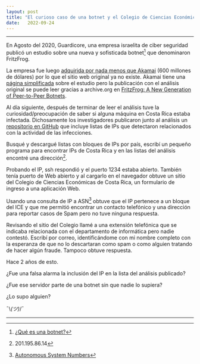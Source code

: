 ```yaml
---
layout: post
title: "El curioso caso de una botnet y el Colegio de Ciencias Económicas de Costa Rica"
date:   2022-09-24
---
```


---

En Agosto del 2020, Guardicore, una empresa israelita de ciber seguridad publicó un estudio sobre una nueva y sofisticada botnet[^1] que denominaron FritzFrog.

La empresa fue luego [adquirida por nada menos que Akamai](https://www.akamai.com/newsroom/press-release/akamai-to-acquire-guardicore-to-extend-its-zero-trust-solutions-to-help-stop-ransomware1) (600 millones de dólares) por lo que el sitio web original ya no existe. Akamai tiene una [página simplificada](https://www.akamai.com/blog/security/fritzfrog-p2p) sobre el estudio pero la publicación con el análisis original se puede leer gracias a archive.org en [FritzFrog: A New Generation of Peer-to-Peer Botnets](https://web.archive.org/web/20200819131202/https://www.guardicore.com/2020/08/fritzfrog-p2p-botnet-infects-ssh-servers/).

Al día siguiente, después de terminar de leer el análisis tuve la curiosidad/preocupación de saber si alguna máquina en Costa Rica estaba infectada. Dichosamente los investigadores publicaron junto al análisis un [repositorio en GitHub](https://github.com/guardicore/labs_campaigns/tree/master/FritzFrog) que incluye listas de IPs que detectaron relacionados con la actividad de las infecciones.

Busqué y descargué listas con bloques de IPs por país, escribí un pequeño programa para encontrar IPs de Costa Rica y en las listas del análisis encontré una dirección[^2]. 

Probando el IP, ssh respondió y el puerto 1234 estaba abierto. También tenía puerto de Web abierto y al cargarlo en el navegador obtuve un sitio del Colegio de Ciencias Económicas de Costa Rica, un formulario de ingreso a una aplicación Web.

Usando una consulta de IP a ASN[^3] obtuve que el IP pertenece a un bloque del ICE y que me permitió encontrar un contacto telefónico y una dirección para reportar casos de Spam pero no tuve ninguna respuesta. 

Revisando el sitio del Colegio llamé a una extensión telefónica que se indicaba relacionada con el departamento de informática pero nadie contestó. Escribí por correo, identificándome con mi nombre completo con la esperanza de que no lo descartaran como spam o como alguien tratando de hacer algún fraude. Tampoco obtuve respuesta. 

Hace 2 años de esto.

¿Fue una falsa alarma la inclusión del IP en la lista del análisis publicado?

¿Fue ese servidor parte de una botnet sin que nadie lo supiera?

¿Lo supo alguien?

 ¯\\_(ツ)_/¯


---
[^1]: [¿Qué es una botnet?](https://www.cloudflare.com/es-es/learning/ddos/what-is-a-ddos-botnet)
[^2]: 201.195.86.14
[^3]: [Autonomous System Numbers](https://es.wikipedia.org/wiki/Sistema_aut%C3%B3nomo)
